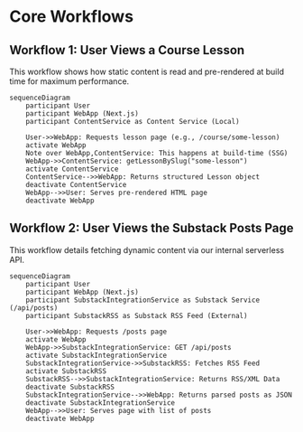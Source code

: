 # Core Workflows

## Workflow 1: User Views a Course Lesson

This workflow shows how static content is read and pre-rendered at build time for maximum performance.

```
sequenceDiagram
    participant User
    participant WebApp (Next.js)
    participant ContentService as Content Service (Local)

    User->>WebApp: Requests lesson page (e.g., /course/some-lesson)
    activate WebApp
    Note over WebApp,ContentService: This happens at build-time (SSG)
    WebApp->>ContentService: getLessonBySlug("some-lesson")
    activate ContentService
    ContentService-->>WebApp: Returns structured Lesson object
    deactivate ContentService
    WebApp-->>User: Serves pre-rendered HTML page
    deactivate WebApp
```

## Workflow 2: User Views the Substack Posts Page

This workflow details fetching dynamic content via our internal serverless API.

```
sequenceDiagram
    participant User
    participant WebApp (Next.js)
    participant SubstackIntegrationService as Substack Service (/api/posts)
    participant SubstackRSS as Substack RSS Feed (External)

    User->>WebApp: Requests /posts page
    activate WebApp
    WebApp->>SubstackIntegrationService: GET /api/posts
    activate SubstackIntegrationService
    SubstackIntegrationService->>SubstackRSS: Fetches RSS Feed
    activate SubstackRSS
    SubstackRSS-->>SubstackIntegrationService: Returns RSS/XML Data
    deactivate SubstackRSS
    SubstackIntegrationService-->>WebApp: Returns parsed posts as JSON
    deactivate SubstackIntegrationService
    WebApp-->>User: Serves page with list of posts
    deactivate WebApp
```